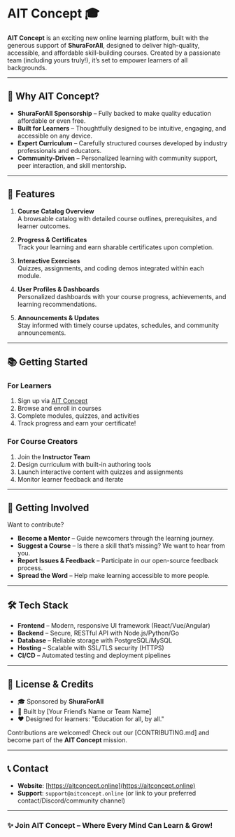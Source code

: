 # AIT Concept 🎓

**AIT Concept** is an exciting new online learning platform, built with the generous support of **ShuraForAll**, designed to deliver high-quality, accessible, and affordable skill-building courses. Created by a passionate team (including yours truly!), it’s set to empower learners of all backgrounds.

---

## 🌟 Why AIT Concept?

- **ShuraForAll Sponsorship** – Fully backed to make quality education affordable or even free.
- **Built for Learners** – Thoughtfully designed to be intuitive, engaging, and accessible on any device.
- **Expert Curriculum** – Carefully structured courses developed by industry professionals and educators.
- **Community-Driven** – Personalized learning with community support, peer interaction, and skill mentorship.

---

## 🚀 Features

1. **Course Catalog Overview**  
   A browsable catalog with detailed course outlines, prerequisites, and learner outcomes.

2. **Progress & Certificates**  
   Track your learning and earn sharable certificates upon completion.

3. **Interactive Exercises**  
   Quizzes, assignments, and coding demos integrated within each module.

4. **User Profiles & Dashboards**  
   Personalized dashboards with your course progress, achievements, and learning recommendations.

5. **Announcements & Updates**  
   Stay informed with timely course updates, schedules, and community announcements.

---

## 📚 Getting Started

### For Learners

1. Sign up via [AIT Concept](https://aitconcept.online)
2. Browse and enroll in courses
3. Complete modules, quizzes, and activities
4. Track progress and earn your certificate!

### For Course Creators

1. Join the **Instructor Team**
2. Design curriculum with built-in authoring tools
3. Launch interactive content with quizzes and assignments
4. Monitor learner feedback and iterate

---

## 🎯 Getting Involved

Want to contribute?

- **Become a Mentor** – Guide newcomers through the learning journey.
- **Suggest a Course** – Is there a skill that’s missing? We want to hear from you.
- **Report Issues & Feedback** – Participate in our open-source feedback process.
- **Spread the Word** – Help make learning accessible to more people.

---

## 🛠 Tech Stack

- **Frontend** – Modern, responsive UI framework (React/Vue/Angular)
- **Backend** – Secure, RESTful API with Node.js/Python/Go
- **Database** – Reliable storage with PostgreSQL/MySQL
- **Hosting** – Scalable with SSL/TLS security (HTTPS)
- **CI/CD** – Automated testing and deployment pipelines

---

## 📝 License & Credits

- 🎓 Sponsored by **ShuraForAll**
- 🔧 Built by [Your Friend’s Name or Team Name]
- ❤️ Designed for learners: "Education for all, by all."

Contributions are welcomed! Check out our [CONTRIBUTING.md] and become part of the **AIT Concept** mission.

---

## 📞 Contact

- **Website**: [https://aitconcept.online](https://aitconcept.online)
- **Support**: `support@aitconcept.online` (or link to your preferred contact/Discord/community channel)

---

### ✨ Join AIT Concept – Where Every Mind Can Learn & Grow!
